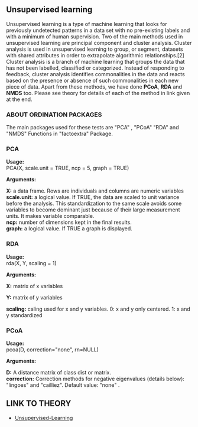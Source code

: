## Unsupervised learning

Unsupervised learning is a type of machine learning that looks for previously undetected patterns in a data set with no pre-existing labels and with a minimum of human supervision.
Two of the main methods used in unsupervised learning are principal component and cluster analysis. Cluster analysis is used in unsupervised learning to group, or segment, datasets with shared attributes in order to extrapolate algorithmic relationships.[2] Cluster analysis is a branch of machine learning that groups the data that has not been labelled, classified or categorized. Instead of responding to feedback, cluster analysis identifies commonalities in the data and reacts based on the presence or absence of such commonalities in each new piece of data.
Apart from these methods, we have done **PCoA**, **RDA** and **NMDS** too.
Please see theory for details of each of the method in link given at the end.

### ABOUT ORDINATION PACKAGES

The main packages used for these tests are "PCA" , "PCoA" "RDA" and "NMDS" Functions in "factoextra" Package. 
 
 
 ### PCA
 
 **Usage:**<br/>
 PCA(X, scale.unit = TRUE, ncp = 5, graph = TRUE)

 **Arguments:**<br/>

**X:** a data frame. Rows are individuals and columns are numeric variables<br/>
**scale.unit:** a logical value. If TRUE, the data are scaled to unit variance before the analysis. This standardization to the same scale avoids some variables to become dominant just because of their large measurement units. It makes variable comparable.<br/>
**ncp:** number of dimensions kept in the final results.<br/>
**graph:** a logical value. If TRUE a graph is displayed.<br/>


### RDA

**Usage:**<br/>
rda(X, Y, scaling = 1)


 **Arguments:**<br/>
 
 **X:** matrix of x variables

**Y:**  matrix of y variables

**scaling:** caling used for x and y variables. 0: x and y only centered. 1: x and y standardized


### PCoA

**Usage:**<br/>
pcoa(D, correction="none", rn=NULL)


 **Arguments:**<br/>

**D:** A distance matrix of class dist or matrix.<br/>
**correction:** Correction methods for negative eigenvalues (details below): "lingoes" and "cailliez". Default value: "none" . <br/>



## LINK TO THEORY
* [Unsupervised-Learning](https://github.com/Rizvix0/Statistical-Methods-and-Machine-Learning-in-R/wiki/Unsupervised-Learning)

